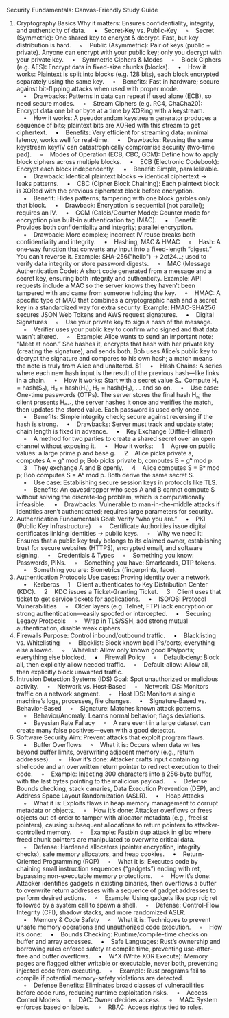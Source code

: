 
Security Fundamentals: Canvas-Friendly Study Guide
 
1. Cryptography Basics
Why it matters: Ensures confidentiality, integrity, and authenticity of data.
    •    Secret‑Key vs. Public‑Key
    ◦    Secret (Symmetric): One shared key to encrypt & decrypt. Fast, but key distribution is hard.
    ◦    Public (Asymmetric): Pair of keys (public + private). Anyone can encrypt with your public key; only you decrypt with your private key.
    •    Symmetric Ciphers & Modes
    ◦    Block Ciphers (e.g. AES): Encrypt data in fixed-size chunks (blocks).
    •    How it works: Plaintext is split into blocks (e.g. 128 bits), each block encrypted separately using the same key.
    •    Benefits: Fast in hardware; secure against bit-flipping attacks when used with proper mode.
    •    Drawbacks: Patterns in data can repeat if used alone (ECB), so need secure modes.
    ◦    Stream Ciphers (e.g. RC4, ChaCha20): Encrypt data one bit or byte at a time by XORing with a keystream.
    •    How it works: A pseudorandom keystream generator produces a sequence of bits; plaintext bits are XORed with this stream to get ciphertext.
    •    Benefits: Very efficient for streaming data; minimal latency, works well for real-time.
    •    Drawbacks: Reusing the same keystream key/IV can catastrophically compromise security (two-time pad).
    ◦    Modes of Operation (ECB, CBC, GCM): Define how to apply block ciphers across multiple blocks.
    •    ECB (Electronic Codebook): Encrypt each block independently.
    ▪    Benefit: Simple, parallelizable.
    ▪    Drawback: Identical plaintext blocks → identical ciphertext → leaks patterns.
    •    CBC (Cipher Block Chaining): Each plaintext block is XORed with the previous ciphertext block before encryption.
    ▪    Benefit: Hides patterns; tampering with one block garbles only that block.
    ▪    Drawback: Encryption is sequential (not parallel); requires an IV.
    •    GCM (Galois/Counter Mode): Counter mode for encryption plus built-in authentication tag (MAC).
    ▪    Benefit: Provides both confidentiality and integrity; parallel encryption.
    ▪    Drawback: More complex; incorrect IV reuse breaks both confidentiality and integrity.
    •    Hashing, MAC & HMAC
    ◦    Hash: A one‑way function that converts any input into a fixed-length “digest.” You can’t reverse it. Example: SHA‑256("hello") → 2cf24...; used to verify data integrity or store password digests.
    ◦    MAC (Message Authentication Code): A short code generated from a message and a secret key, ensuring both integrity and authenticity. Example: API requests include a MAC so the server knows they haven’t been tampered with and came from someone holding the key.
    ◦    HMAC: A specific type of MAC that combines a cryptographic hash and a secret key in a standardized way for extra security. Example: HMAC-SHA256 secures JSON Web Tokens and AWS request signatures.
    •    Digital Signatures
    ◦    Use your private key to sign a hash of the message.
    ◦    Verifier uses your public key to confirm who signed and that data wasn’t altered.
    ◦    Example: Alice wants to send an important note: “Meet at noon.” She hashes it, encrypts that hash with her private key (creating the signature), and sends both. Bob uses Alice’s public key to decrypt the signature and compares to his own hash; a match means the note is truly from Alice and unaltered.
$1
    •    Hash Chains: A series where each new hash input is the result of the previous hash—like links in a chain.
    •    How it works: Start with a secret value S₀. Compute H₁ = hash(S₀), H₂ = hash(H₁), H₃ = hash(H₂), … and so on.
    •    Use case: One-time passwords (OTPs). The server stores the final hash Hₙ; the client presents Hₙ₋₁, the server hashes it once and verifies the match, then updates the stored value. Each password is used only once.
    •    Benefits: Simple integrity check; secure against reversing if the hash is strong.
    •    Drawbacks: Server must track and update state; chain length is fixed in advance.
    •    Key Exchange (Diffie‑Hellman)
    ◦    A method for two parties to create a shared secret over an open channel without exposing it.
    •    How it works:
    1    Agree on public values: a large prime p and base g.
    2    Alice picks private a, computes A = gᵃ mod p; Bob picks private b, computes B = gᵇ mod p.
    3    They exchange A and B openly.
    4    Alice computes S = Bᵃ mod p; Bob computes S = Aᵇ mod p. Both derive the same secret S.
    •    Use case: Establishing secure session keys in protocols like TLS.
    •    Benefits: An eavesdropper who sees A and B cannot compute S without solving the discrete-log problem, which is computationally infeasible.
    •    Drawbacks: Vulnerable to man-in-the-middle attacks if identities aren’t authenticated; requires large parameters for security.
 
2. Authentication Fundamentals
Goal: Verify “who you are.”
    •    PKI (Public Key Infrastructure)
    ◦    Certificate Authorities issue digital certificates linking identities → public keys.
    ◦    Why we need it: Ensures that a public key truly belongs to its claimed owner, establishing trust for secure websites (HTTPS), encrypted email, and software signing.
    •    Credentials & Types
    ◦    Something you know: Passwords, PINs.
    ◦    Something you have: Smartcards, OTP tokens.
    ◦    Something you are: Biometrics (fingerprints, face).
 
3. Authentication Protocols
Use cases: Proving identity over a network.
    •    Kerberos
    1    Client authenticates to Key Distribution Center (KDC).
    2    KDC issues a Ticket‑Granting Ticket.
    3    Client uses that ticket to get service tickets for applications.
    •    ISO/OSI Protocol Vulnerabilities
    ◦    Older layers (e.g. Telnet, FTP) lack encryption or strong authentication—easily spoofed or intercepted.
    •    Securing Legacy Protocols
    ◦    Wrap in TLS/SSH, add strong mutual authentication, disable weak ciphers.
 
4. Firewalls
Purpose: Control inbound/outbound traffic.
    •    Blacklisting vs. Whitelisting
    ◦    Blacklist: Block known bad IPs/ports; everything else allowed.
    ◦    Whitelist: Allow only known good IPs/ports; everything else blocked.
    •    Firewall Policy
    ◦    Default‑deny: Block all, then explicitly allow needed traffic.
    ◦    Default‑allow: Allow all, then explicitly block unwanted traffic.
 
5. Intrusion Detection Systems (IDS)
Goal: Spot unauthorized or malicious activity.
    •    Network vs. Host‑Based
    ◦    Network IDS: Monitors traffic on a network segment.
    ◦    Host IDS: Monitors a single machine’s logs, processes, file changes.
    •    Signature‑Based vs. Behavior‑Based
    ◦    Signature: Matches known attack patterns.
    ◦    Behavior/Anomaly: Learns normal behavior; flags deviations.
    •    Bayesian Rate Fallacy
    ◦    A rare event in a large dataset can create many false positives—even with a good detector.
 
6. Software Security
Aim: Prevent attacks that exploit program flaws.
    •    Buffer Overflows
    ◦    What it is: Occurs when data writes beyond buffer limits, overwriting adjacent memory (e.g., return addresses).
    ◦    How it’s done: Attacker crafts input containing shellcode and an overwritten return pointer to redirect execution to their code.
    ◦    Example: Injecting 300 characters into a 256‑byte buffer, with the last bytes pointing to the malicious payload.
    ◦    Defense: Bounds checking, stack canaries, Data Execution Prevention (DEP), and Address Space Layout Randomization (ASLR).
    •    Heap Attacks
    ◦    What it is: Exploits flaws in heap memory management to corrupt metadata or objects.
    ◦    How it’s done: Attacker overflows or frees objects out‑of‑order to tamper with allocator metadata (e.g., freelist pointers), causing subsequent allocations to return pointers to attacker-controlled memory.
    ◦    Example: Fastbin dup attack in glibc where freed chunk pointers are manipulated to overwrite critical data.
    ◦    Defense: Hardened allocators (pointer encryption, integrity checks), safe memory allocators, and heap cookies.
    •    Return-Oriented Programming (ROP)
    ◦    What it is: Executes code by chaining small instruction sequences (“gadgets”) ending with ret, bypassing non-executable memory protections.
    ◦    How it’s done: Attacker identifies gadgets in existing binaries, then overflows a buffer to overwrite return addresses with a sequence of gadget addresses to perform desired actions.
    ◦    Example: Using gadgets like pop rdi; ret followed by a system call to spawn a shell.
    ◦    Defense: Control-Flow Integrity (CFI), shadow stacks, and more randomized ASLR.
    •    Memory & Code Safety
    ◦    What it is: Techniques to prevent unsafe memory operations and unauthorized code execution.
    ◦    How it’s done:
    •    Bounds Checking: Runtime/compile-time checks on buffer and array accesses.
    •    Safe Languages: Rust’s ownership and borrowing rules enforce safety at compile time, preventing use-after-free and buffer overflows.
    •    W^X (Write XOR Execute): Memory pages are flagged either writable or executable, never both, preventing injected code from executing.
    ◦    Example: Rust programs fail to compile if potential memory-safety violations are detected.
    ◦    Defense Benefits: Eliminates broad classes of vulnerabilities before code runs, reducing runtime exploitation risks.
    •    Access Control Models
    ◦    DAC: Owner decides access.
    ◦    MAC: System enforces based on labels.
    ◦    RBAC: Access rights tied to roles.